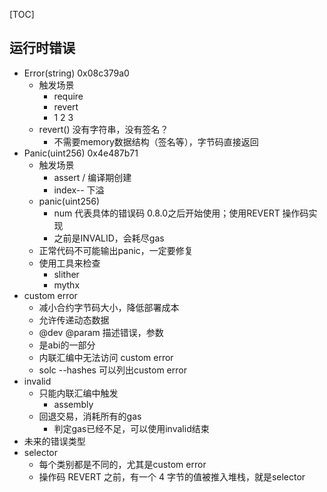 [TOC]
## 运行时错误
- Error(string)   0x08c379a0
   - 触发场景
     - require
     - revert
     - 1 2 3
   - revert()  没有字符串，没有签名？
     - 不需要memory数据结构（签名等），字节码直接返回
- Panic(uint256)   0x4e487b71
   - 触发场景
     - assert  /  编译期创建
     - index--  下溢
   - panic(uint256)
     - num 代表具体的错误码  0.8.0之后开始使用；使用REVERT 操作码实现
     - 之前是INVALID，会耗尽gas
   - 正常代码不可能输出panic，一定要修复
   - 使用工具来检查
      - slither
      - mythx
- custom error
   - 减小合约字节码大小，降低部署成本
   - 允许传递动态数据
   - @dev  @param  描述错误，参数
   - 是abi的一部分
   - 内联汇编中无法访问 custom error
   - solc  --hashes 可以列出custom error
- invalid
   - 只能内联汇编中触发
     - assembly
   - 回退交易，消耗所有的gas
     - 判定gas已经不足，可以使用invalid结束
- 未来的错误类型
- selector
   - 每个类别都是不同的，尤其是custom error
   - 操作码 REVERT 之前，有一个 4 字节的值被推入堆栈，就是selector
    